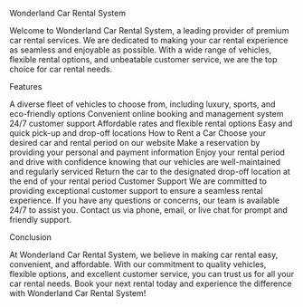 Wonderland Car Rental System


Welcome to Wonderland Car Rental System, a leading provider of premium car rental services. We are dedicated to making your car rental experience as seamless and enjoyable as possible. With a wide range of vehicles, flexible rental options, and unbeatable customer service, we are the top choice for car rental needs.

Features


A diverse fleet of vehicles to choose from, including luxury, sports, and eco-friendly options
Convenient online booking and management system
24/7 customer support
Affordable rates and flexible rental options
Easy and quick pick-up and drop-off locations
How to Rent a Car
Choose your desired car and rental period on our website
Make a reservation by providing your personal and payment information
Enjoy your rental period and drive with confidence knowing that our vehicles are well-maintained and regularly serviced
Return the car to the designated drop-off location at the end of your rental period
Customer Support
We are committed to providing exceptional customer support to ensure a seamless rental experience. If you have any questions or concerns, our team is available 24/7 to assist you. Contact us via phone, email, or live chat for prompt and friendly support.

Conclusion


At Wonderland Car Rental System, we believe in making car rental easy, convenient, and affordable. With our commitment to quality vehicles, flexible options, and excellent customer service, you can trust us for all your car rental needs. Book your next rental today and experience the difference with Wonderland Car Rental System!

